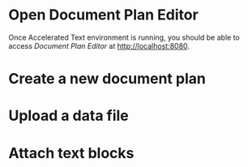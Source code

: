 # Open Document Plan Editor

Once Accelerated Text environment is running, you should be able to access *Document Plan Editor* at [http://localhost:8080](http://localhost:8080).

# Create a new document plan

# Upload a data file

# Attach text blocks
